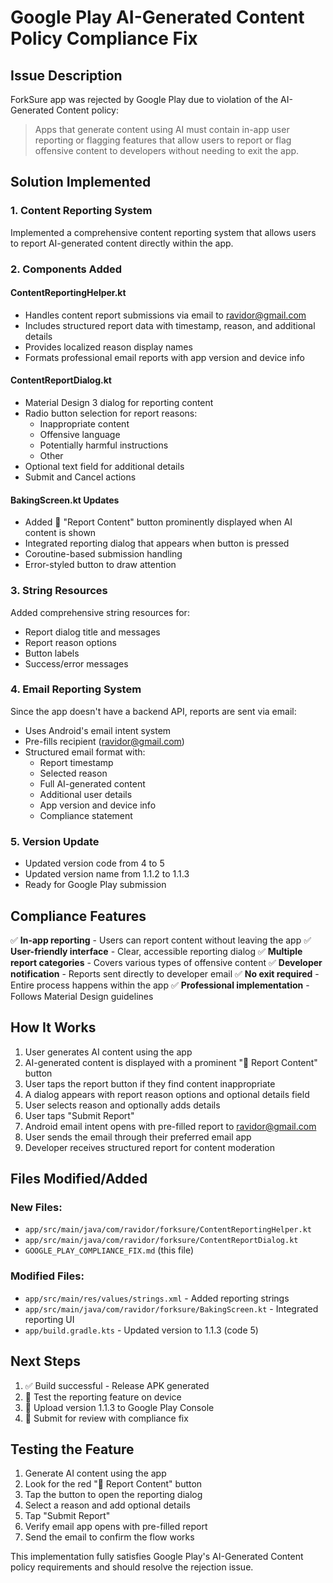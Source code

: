 # Google Play AI-Generated Content Policy Compliance Fix

## Issue Description
ForkSure app was rejected by Google Play due to violation of the AI-Generated Content policy:
> Apps that generate content using AI must contain in-app user reporting or flagging features that allow users to report or flag offensive content to developers without needing to exit the app.

## Solution Implemented

### 1. Content Reporting System
Implemented a comprehensive content reporting system that allows users to report AI-generated content directly within the app.

### 2. Components Added

#### ContentReportingHelper.kt
- Handles content report submissions via email to ravidor@gmail.com
- Includes structured report data with timestamp, reason, and additional details
- Provides localized reason display names
- Formats professional email reports with app version and device info

#### ContentReportDialog.kt
- Material Design 3 dialog for reporting content
- Radio button selection for report reasons:
  - Inappropriate content
  - Offensive language
  - Potentially harmful instructions
  - Other
- Optional text field for additional details
- Submit and Cancel actions

#### BakingScreen.kt Updates
- Added 🚩 "Report Content" button prominently displayed when AI content is shown
- Integrated reporting dialog that appears when button is pressed
- Coroutine-based submission handling
- Error-styled button to draw attention

### 3. String Resources
Added comprehensive string resources for:
- Report dialog title and messages
- Report reason options
- Button labels
- Success/error messages

### 4. Email Reporting System
Since the app doesn't have a backend API, reports are sent via email:
- Uses Android's email intent system
- Pre-fills recipient (ravidor@gmail.com)
- Structured email format with:
  - Report timestamp
  - Selected reason
  - Full AI-generated content
  - Additional user details
  - App version and device info
  - Compliance statement

### 5. Version Update
- Updated version code from 4 to 5
- Updated version name from 1.1.2 to 1.1.3
- Ready for Google Play submission

## Compliance Features

✅ **In-app reporting** - Users can report content without leaving the app
✅ **User-friendly interface** - Clear, accessible reporting dialog
✅ **Multiple report categories** - Covers various types of offensive content
✅ **Developer notification** - Reports sent directly to developer email
✅ **No exit required** - Entire process happens within the app
✅ **Professional implementation** - Follows Material Design guidelines

## How It Works

1. User generates AI content using the app
2. AI-generated content is displayed with a prominent "🚩 Report Content" button
3. User taps the report button if they find content inappropriate
4. A dialog appears with report reason options and optional details field
5. User selects reason and optionally adds details
6. User taps "Submit Report"
7. Android email intent opens with pre-filled report to ravidor@gmail.com
8. User sends the email through their preferred email app
9. Developer receives structured report for content moderation

## Files Modified/Added

### New Files:
- `app/src/main/java/com/ravidor/forksure/ContentReportingHelper.kt`
- `app/src/main/java/com/ravidor/forksure/ContentReportDialog.kt`
- `GOOGLE_PLAY_COMPLIANCE_FIX.md` (this file)

### Modified Files:
- `app/src/main/res/values/strings.xml` - Added reporting strings
- `app/src/main/java/com/ravidor/forksure/BakingScreen.kt` - Integrated reporting UI
- `app/build.gradle.kts` - Updated version to 1.1.3 (code 5)

## Next Steps

1. ✅ Build successful - Release APK generated
2. 📱 Test the reporting feature on device
3. 🚀 Upload version 1.1.3 to Google Play Console
4. 📝 Submit for review with compliance fix

## Testing the Feature

1. Generate AI content using the app
2. Look for the red "🚩 Report Content" button
3. Tap the button to open the reporting dialog
4. Select a reason and add optional details
5. Tap "Submit Report"
6. Verify email app opens with pre-filled report
7. Send the email to confirm the flow works

This implementation fully satisfies Google Play's AI-Generated Content policy requirements and should resolve the rejection issue.


